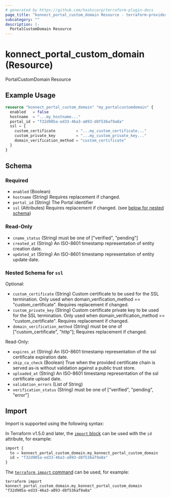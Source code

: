 ```yaml
---
# generated by https://github.com/hashicorp/terraform-plugin-docs
page_title: "konnect_portal_custom_domain Resource - terraform-provider-konnect"
subcategory: ""
description: |-
  PortalCustomDomain Resource
---
```


# konnect_portal_custom_domain (Resource)

PortalCustomDomain Resource

## Example Usage

```terraform
resource "konnect_portal_custom_domain" "my_portalcustomdomain" {
  enabled   = false
  hostname  = "...my_hostname..."
  portal_id = "f32d905a-ed33-46a3-a093-d8f536af9a8a"
  ssl = {
    custom_certificate         = "...my_custom_certificate..."
    custom_private_key         = "...my_custom_private_key..."
    domain_verification_method = "custom_certificate"
  }
}
```

<!-- schema generated by tfplugindocs -->
## Schema

### Required

- `enabled` (Boolean)
- `hostname` (String) Requires replacement if changed.
- `portal_id` (String) The Portal identifier
- `ssl` (Attributes) Requires replacement if changed. (see [below for nested schema](#nestedatt--ssl))

### Read-Only

- `cname_status` (String) must be one of ["verified", "pending"]
- `created_at` (String) An ISO-8601 timestamp representation of entity creation date.
- `updated_at` (String) An ISO-8601 timestamp representation of entity update date.

<a id="nestedatt--ssl"></a>
### Nested Schema for `ssl`

Optional:

- `custom_certificate` (String) Custom certificate to be used for the SSL termination. Only used when domain_verification_method == "custom_certificate". Requires replacement if changed.
- `custom_private_key` (String) Custom certificate private key to be used for the SSL termination. Only used when domain_verification_method == "custom_certificate". Requires replacement if changed.
- `domain_verification_method` (String) must be one of ["custom_certificate", "http"]; Requires replacement if changed.

Read-Only:

- `expires_at` (String) An ISO-8601 timestamp representation of the ssl certificate expiration date.
- `skip_ca_check` (Boolean) True when the provided certificate chain is served as-is without validation against a public trust store.
- `uploaded_at` (String) An ISO-8601 timestamp representation of the ssl certificate upload date.
- `validation_errors` (List of String)
- `verification_status` (String) must be one of ["verified", "pending", "error"]

## Import

Import is supported using the following syntax:

In Terraform v1.5.0 and later, the [`import` block](https://developer.hashicorp.com/terraform/language/import) can be used with the `id` attribute, for example:

```terraform
import {
  to = konnect_portal_custom_domain.my_konnect_portal_custom_domain
  id = "f32d905a-ed33-46a3-a093-d8f536af9a8a"
}
```

The [`terraform import` command](https://developer.hashicorp.com/terraform/cli/commands/import) can be used, for example:

```shell
terraform import konnect_portal_custom_domain.my_konnect_portal_custom_domain "f32d905a-ed33-46a3-a093-d8f536af9a8a"
```
